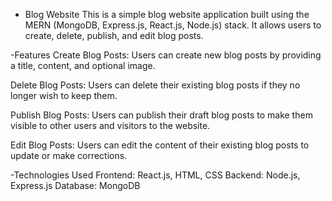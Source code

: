   - Blog Website
This is a simple blog website application built using the MERN (MongoDB, Express.js, React.js, Node.js) stack. It allows users to create, delete, publish, and edit blog posts.

-Features 
Create Blog Posts: Users can create new blog posts by providing a title, content, and optional image.

Delete Blog Posts: Users can delete their existing blog posts if they no longer wish to keep them.

Publish Blog Posts: Users can publish their draft blog posts to make them visible to other users and visitors to the website.

Edit Blog Posts: Users can edit the content of their existing blog posts to update or make corrections.

-Technologies Used
Frontend: React.js, HTML, CSS
Backend: Node.js, Express.js
Database: MongoDB
